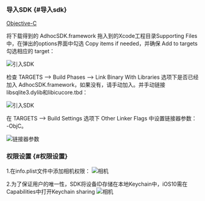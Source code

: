 ### 导入SDK {#导入sdk}

[Objective-C](javascript:;)

将下载得到的 AdhocSDK.framework 拖入到的Xcode工程目录Supporting Files中，在弹出的options界面中勾选 Copy items if needed，并确保 Add to targets 勾选相应的 target：

![](http://doc.appadhoc.com/_images/code/ios1.png "引入SDK")

检查 TARGETS --&gt; Build Phases --&gt; Link Binary With Libraries 选项下是否已经加入 AdhocSDK.framework，如果没有，请手动加入。并手动链接libsqlite3.dylib和libicucore.tbd：

![](http://doc.appadhoc.com/_images/code/ios2.png "引入SDK")

在 TARGETS --&gt; Build Settings 选项下 Other Linker Flags 中设置链接器参数： -ObjC。

![](http://doc.appadhoc.com/_images/code/ios3.png "链接器参数")

### 权限设置 {#权限设置}

1.在info.plist文件中添加相机权限： ![](http://doc.appadhoc.com/_images/code/ios5.png "相机")

2.为了保证用户的唯一性，SDK将设备ID存储在本地Keychain中，iOS10需在Capabilities中打开Keychain sharing ![](http://doc.appadhoc.com/_images/code/ios6.png "相机")

